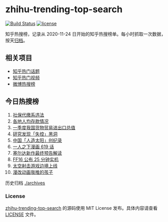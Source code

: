# zhihu-trending-top-search

[![Build Status](https://github.com/justjavac/zhihu-trending-top-search/workflows/ci/badge.svg?branch=main)](https://github.com/justjavac/zhihu-trending-top-search/actions)
[![license](https://img.shields.io/github/license/justjavac/zhihu-trending-top-search)](https://github.com/justjavac/zhihu-trending-top-search/blob/main/LICENSE)

知乎热搜榜，记录从 2020-11-24 日开始的知乎热搜榜单。每小时抓取一次数据，按天[归档](./archives)。

## 相关项目

- [知乎热门话题](https://github.com/justjavac/zhihu-trending-hot-questions)
- [知乎热门视频](https://github.com/justjavac/zhihu-trending-hot-video)
- [微博热搜榜](https://github.com/justjavac/weibo-trending-hot-search)

## 今日热搜榜

<!-- BEGIN -->
<!-- 最后更新时间 Fri Apr 14 2023 18:07:40 GMT+0800 (China Standard Time) -->

1. [社保代缴系违法](https://www.zhihu.com/search?q=%E7%A4%BE%E4%BF%9D%E4%BB%A3%E7%BC%B4%E7%B3%BB%E8%BF%9D%E6%B3%95)
1. [各地人均存款情况](https://www.zhihu.com/search?q=%E5%90%84%E5%9C%B0%E4%BA%BA%E5%9D%87%E5%AD%98%E6%AC%BE%E6%83%85%E5%86%B5)
1. [一季度我国货物贸易进出口总值](https://www.zhihu.com/search?q=%E4%B8%80%E5%AD%A3%E5%BA%A6%E6%88%91%E5%9B%BD%E8%B4%A7%E7%89%A9%E8%B4%B8%E6%98%93%E8%BF%9B%E5%87%BA%E5%8F%A3%E6%80%BB%E5%80%BC)
1. [研究发现「失控」黑洞](https://www.zhihu.com/search?q=%E7%A0%94%E7%A9%B6%E5%8F%91%E7%8E%B0%E3%80%8C%E5%A4%B1%E6%8E%A7%E3%80%8D%E9%BB%91%E6%B4%9E)
1. [中国「人造太阳」创纪录](https://www.zhihu.com/search?q=%E4%B8%AD%E5%9B%BD%E3%80%8C%E4%BA%BA%E9%80%A0%E5%A4%AA%E9%98%B3%E3%80%8D%E5%88%9B%E7%BA%AA%E5%BD%95)
1. [一人之下漫画 619 话](https://www.zhihu.com/search?q=%E4%B8%80%E4%BA%BA%E4%B9%8B%E4%B8%8B%E6%BC%AB%E7%94%BB%20619%20%E8%AF%9D)
1. [塞尔达新作最终预告解读](https://www.zhihu.com/search?q=%E5%A1%9E%E5%B0%94%E8%BE%BE%E6%96%B0%E4%BD%9C%E6%9C%80%E7%BB%88%E9%A2%84%E5%91%8A%E8%A7%A3%E8%AF%BB)
1. [FF16 公布 25 分钟实机](https://www.zhihu.com/search?q=FF16%20%E5%85%AC%E5%B8%83%2025%20%E5%88%86%E9%92%9F%E5%AE%9E%E6%9C%BA)
1. [太空射击游戏边境上线](https://www.zhihu.com/search?q=%E5%A4%AA%E7%A9%BA%E5%B0%84%E5%87%BB%E6%B8%B8%E6%88%8F%E8%BE%B9%E5%A2%83%E4%B8%8A%E7%BA%BF)
1. [漫改动画我推的孩子](https://www.zhihu.com/search?q=%E6%BC%AB%E6%94%B9%E5%8A%A8%E7%94%BB%E6%88%91%E6%8E%A8%E7%9A%84%E5%AD%A9%E5%AD%90)

<!-- END -->

历史归档 [./archives](./archives)

### License

[zhihu-trending-top-search](https://github.com/justjavac/zhihu-trending-top-search) 的源码使用 MIT License
发布。具体内容请查看 [LICENSE](./LICENSE) 文件。
